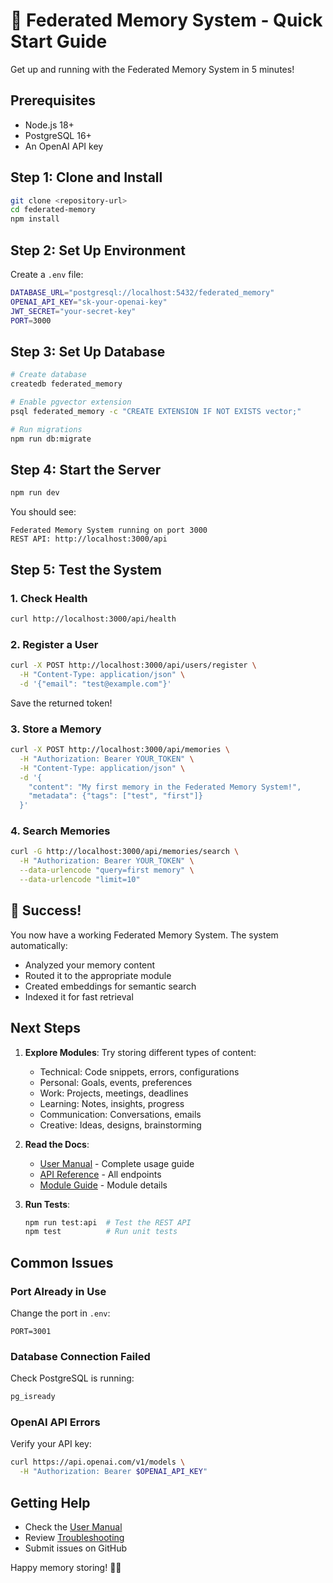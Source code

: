# 🚀 Federated Memory System - Quick Start Guide

Get up and running with the Federated Memory System in 5 minutes!

## Prerequisites

- Node.js 18+
- PostgreSQL 16+
- An OpenAI API key

## Step 1: Clone and Install

```bash
git clone <repository-url>
cd federated-memory
npm install
```

## Step 2: Set Up Environment

Create a `.env` file:

```bash
DATABASE_URL="postgresql://localhost:5432/federated_memory"
OPENAI_API_KEY="sk-your-openai-key"
JWT_SECRET="your-secret-key"
PORT=3000
```

## Step 3: Set Up Database

```bash
# Create database
createdb federated_memory

# Enable pgvector extension
psql federated_memory -c "CREATE EXTENSION IF NOT EXISTS vector;"

# Run migrations
npm run db:migrate
```

## Step 4: Start the Server

```bash
npm run dev
```

You should see:
```
Federated Memory System running on port 3000
REST API: http://localhost:3000/api
```

## Step 5: Test the System

### 1. Check Health
```bash
curl http://localhost:3000/api/health
```

### 2. Register a User
```bash
curl -X POST http://localhost:3000/api/users/register \
  -H "Content-Type: application/json" \
  -d '{"email": "test@example.com"}'
```

Save the returned token!

### 3. Store a Memory
```bash
curl -X POST http://localhost:3000/api/memories \
  -H "Authorization: Bearer YOUR_TOKEN" \
  -H "Content-Type: application/json" \
  -d '{
    "content": "My first memory in the Federated Memory System!",
    "metadata": {"tags": ["test", "first"]}
  }'
```

### 4. Search Memories
```bash
curl -G http://localhost:3000/api/memories/search \
  -H "Authorization: Bearer YOUR_TOKEN" \
  --data-urlencode "query=first memory" \
  --data-urlencode "limit=10"
```

## 🎉 Success!

You now have a working Federated Memory System. The system automatically:
- Analyzed your memory content
- Routed it to the appropriate module
- Created embeddings for semantic search
- Indexed it for fast retrieval

## Next Steps

1. **Explore Modules**: Try storing different types of content:
   - Technical: Code snippets, errors, configurations
   - Personal: Goals, events, preferences
   - Work: Projects, meetings, deadlines
   - Learning: Notes, insights, progress
   - Communication: Conversations, emails
   - Creative: Ideas, designs, brainstorming

2. **Read the Docs**:
   - [User Manual](docs/USER_MANUAL.md) - Complete usage guide
   - [API Reference](docs/USER_MANUAL.md#api-reference) - All endpoints
   - [Module Guide](docs/USER_MANUAL.md#memory-modules-guide) - Module details

3. **Run Tests**:
   ```bash
   npm run test:api  # Test the REST API
   npm test          # Run unit tests
   ```

## Common Issues

### Port Already in Use
Change the port in `.env`:
```
PORT=3001
```

### Database Connection Failed
Check PostgreSQL is running:
```bash
pg_isready
```

### OpenAI API Errors
Verify your API key:
```bash
curl https://api.openai.com/v1/models \
  -H "Authorization: Bearer $OPENAI_API_KEY"
```

## Getting Help

- Check the [User Manual](docs/USER_MANUAL.md)
- Review [Troubleshooting](docs/USER_MANUAL.md#troubleshooting)
- Submit issues on GitHub

Happy memory storing! 🧠✨